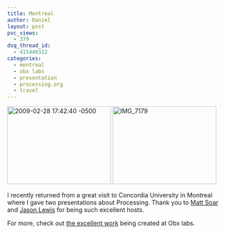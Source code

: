 ```yaml
---
title: Montreal
author: Daniel
layout: post
pvc_views:
  - 379
dsq_thread_id:
  - 415440312
categories:
  - montreal
  - obx labs
  - presentation
  - processing.org
  - travel
---
```

<p><a href="http://www.flickr.com/photos/shiffman/3316793751/" title="2009-02-28 17:42:40 -0500 by shiffman, on Flickr"><img src="http://farm4.static.flickr.com/3549/3316793751_36cc8beb75_m.jpg" width="240" height="180" alt="2009-02-28 17:42:40 -0500" /></a>  <a href="http://www.flickr.com/photos/shiffman/3317620806/" title="IMG_7179 by shiffman, on Flickr"><img src="http://farm4.static.flickr.com/3333/3317620806_42b90fdf32_m.jpg" width="240" height="180" alt="IMG_7179" /></a></p>
<p>I recently returned from a great visit to Concordia University in Montreal where I gave two presentations about Processing.  Thank you to <a href="http://www.mattsoar.org/">Matt Soar</a> and <a href="http://www.thethoughtshop.com/about/index.htm">Jason Lewis</a> for being such excellent hosts.</p>
<p>For more, check out <a href="http://www.obxlabs.net/">the excellent work</a> being created at Obx labs.</p>
